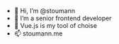 - 👋 Hi, I’m @stoumann
- 👀 I’m a senior frontend developer
- 🌱 Vue.js is my tool of choise
- 📫 stoumann.me
